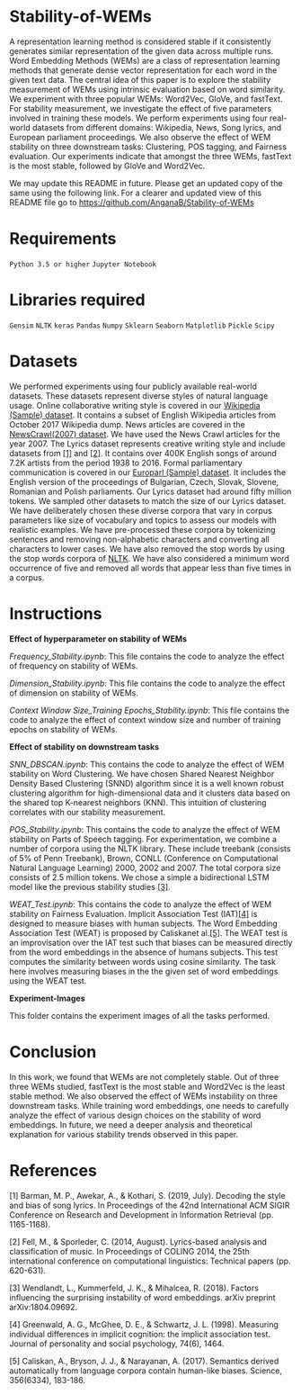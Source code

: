 # Stability-of-WEMs

A representation learning method is considered stable if it consistently generates similar representation of the given data across multiple runs. Word Embedding Methods (WEMs) are a class of representation learning methods that generate dense vector representation for each word in the given text data. The central idea of this paper is to explore the stability measurement of WEMs using intrinsic evaluation based on word similarity. We experiment with three popular WEMs: Word2Vec, GloVe, and fastText. For stability measurement, we investigate the effect of five parameters involved in training these models. We perform experiments using four real-world datasets from different domains: Wikipedia, News, Song lyrics, and European parliament proceedings. We also observe the effect of WEM stability on three downstream tasks: Clustering, POS tagging, and Fairness evaluation. Our experiments indicate that amongst the three WEMs, fastText is the most stable, followed by GloVe and Word2Vec.

We may update this README in future. Please get an updated copy of the same using the following link.
For a clearer and updated view of this README file go to https://github.com/AnganaB/Stability-of-WEMs

# Requirements

`Python 3.5 or higher`
`Jupyter Notebook`

# Libraries required

`Gensim`
`NLTK`
`keras`
`Pandas`
`Numpy`
`Sklearn`
`Seaborn`
`Matplotlib`
`Pickle`
`Scipy`

# Datasets

We performed experiments using four publicly available real-world datasets. These datasets represent diverse styles of natural language usage. Online collaborative writing style is covered in our [Wikipedia (Sample) dataset](https://dumps.wikimedia.org/enwiki/). It contains a subset of English Wikipedia articles from October 2017 Wikipedia dump. News articles are covered in the [NewsCrawl(2007) dataset](http://www.statmt.org/wmt16/translation-task.html). We have used the News Crawl articles for the year 2007. The Lyrics dataset represents creative writing style and include datasets from [[1]](#1) and [[2]](#2). It contains over 400K English songs of around 7.2K artists from the period 1938 to 2016. Formal parliamentary communication is covered in our [Europarl (Sample) dataset](http://www.statmt.org/wmt16/translation-task.html). It includes the English version of the proceedings of Bulgarian, Czech, Slovak, Slovene, Romanian and Polish parliaments. Our Lyrics dataset had around fifty million tokens. We sampled other datasets to match the size of our Lyrics dataset. We have deliberately chosen these diverse corpora that vary in corpus parameters like size of vocabulary and topics to assess our models with realistic examples. We have pre-processed these corpora by tokenizing sentences and removing non-alphabetic characters and converting all characters to lower cases. We have also removed the stop words by using the stop words corpora of [NLTK](http://www.nltk.org/). We have also considered a minimum word occurrence of five and removed all words that appear less than five times in a corpus.

# Instructions

**Effect of hyperparameter on stability of WEMs**

_Frequency_Stability.ipynb_: This file contains the code to analyze the effect of frequency on stability of WEMs.

_Dimension_Stability.ipynb_: This file contains the code to analyze the effect of dimension on stability of WEMs.

_Context Window Size_Training Epochs_Stability.ipynb_: This file contains the code to analyze the effect of context window size and number of training epochs on stability of WEMs.

**Effect of stability on downstream tasks**

_SNN_DBSCAN.ipynb_: This contains the code to analyze the effect of WEM stability on Word Clustering. We have chosen Shared Nearest Neighbor Density Based Clustering (SNND) algorithm since it is a well known robust clustering algorithm for high-dimensional data and it clusters data based on the shared top K-nearest neighbors (KNN). This intuition of clustering correlates with our stability measurement.

_POS_Stability.ipynb_: This contains the code to analyze the effect of WEM stability on Parts of Speech tagging. For experimentation, we combine a number of corpora using the NLTK library. These include treebank (consists of 5\% of Penn Treebank), Brown, CONLL (Conference on Computational Natural Language Learning) 2000, 2002 and 2007. The total corpora size consists of 2.5 million tokens. We chose a simple a bidirectional LSTM model like the previous stability studies [[3]](#3).

_WEAT_Test.ipynb_: This contains the code to analyze the effect of WEM stability on Fairness Evaluation. Implicit Association Test (IAT)[[4]](#4) is designed to measure biases with human subjects. The Word Embedding Association Test (WEAT) is proposed by Caliskanet al.[[5]](#5). The WEAT test is an improvisation over the IAT test such that biases can be measured directly from the word embeddings in the absence of humans subjects. This test computes the similarity between words using cosine similarity. The task here involves measuring biases in the the given set of word embeddings using the WEAT test.

**Experiment-Images**

This folder contains the experiment images of all the tasks performed. 

# Conclusion

In this work, we found that WEMs are not completely stable. Out of three three WEMs studied, fastText is the most stable and Word2Vec is the least stable method. We also observed the effect of WEMs instability on three downstream tasks. While training word embeddings, one needs to carefully analyze the effect of various design choices on the stability of word embeddings. In future, we need a deeper analysis and theoretical explanation for various stability trends observed in this paper.


# References
<a id="1">[1]</a> 
Barman, M. P., Awekar, A., & Kothari, S. (2019, July). Decoding the style and bias of song lyrics. In Proceedings of the 42nd International ACM SIGIR Conference on Research and Development in Information Retrieval (pp. 1165-1168).

<a id="2">[2]</a>
Fell, M., & Sporleder, C. (2014, August). Lyrics-based analysis and classification of music. In Proceedings of COLING 2014, the 25th international conference on computational linguistics: Technical papers (pp. 620-631).

<a id="3">[3]</a>
Wendlandt, L., Kummerfeld, J. K., & Mihalcea, R. (2018). Factors influencing the surprising instability of word embeddings. arXiv preprint arXiv:1804.09692.

<a id="4">[4]</a>
Greenwald, A. G., McGhee, D. E., & Schwartz, J. L. (1998). Measuring individual differences in implicit cognition: the implicit association test. Journal of personality and social psychology, 74(6), 1464.

<a id="5">[5]</a>
Caliskan, A., Bryson, J. J., & Narayanan, A. (2017). Semantics derived automatically from language corpora contain human-like biases. Science, 356(6334), 183-186.

